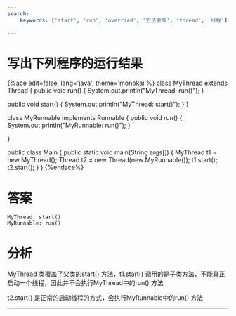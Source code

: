 ```yaml
---
search:
    keywords: ['start', 'run', 'overried', '方法重写', 'thread', '线程']

---
```



# 写出下列程序的运行结果

{%ace edit=false, lang='java', theme='monokai'%}
class MyThread extends Thread {
  public void run() {
    System.out.println("MyThread: run()");
  }

  public void start() {
    System.out.println("MyThread: start()");
  }
}

class MyRunnable implements Runnable {
  public void run() {
    System.out.println("MyRunnable: run()");
  }

}

public class Main {
  public static void main(String args[]) {
    MyThread t1 = new MyThread();
    Thread t2 = new Thread(new MyRunnable());
    t1.start();
    t2.start();
  }
}
{%endace%}

# 答案
```
MyThread: start()
MyRunnable: run()
```

# 分析
MyThread 类覆盖了父类的start() 方法，t1.start() 调用的是子类方法，不能真正启动一个线程，因此并不会执行MyThread中的run() 方法

t2.start() 是正常的启动线程的方式，会执行MyRunnable中的run() 方法

---


